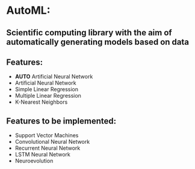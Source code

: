 # AutoML:
## Scientific computing library with the aim of automatically generating models based on data

## Features:
  * **AUTO** Artificial Neural Network
  * Artificial Neural Network
  * Simple Linear Regression
  * Multiple Linear Regression
  * K-Nearest Neighbors
   
## Features to be implemented:
  * Support Vector Machines
  * Convolutional Neural Network
  * Recurrent Neural Network
  * LSTM Neural Network
  * Neuroevolution
